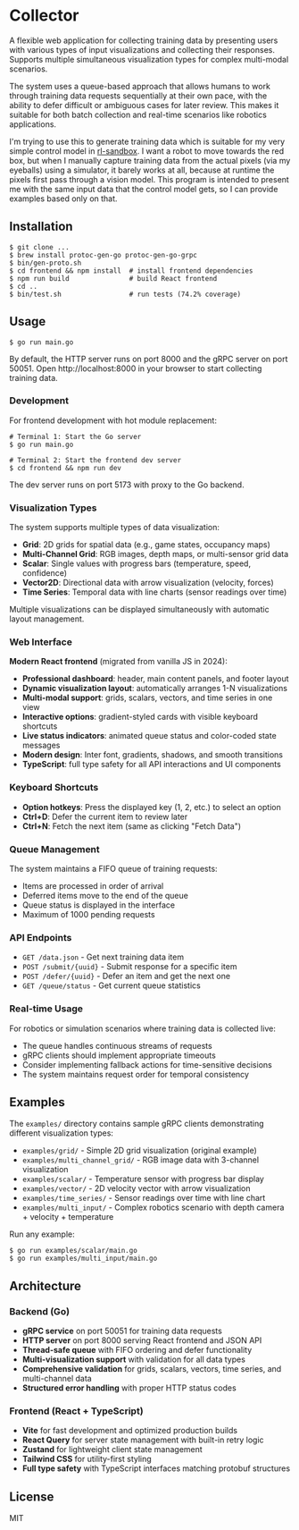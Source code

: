 # Collector

A flexible web application for collecting training data by presenting users with 
various types of input visualizations and collecting their responses. Supports 
multiple simultaneous visualization types for complex multi-modal scenarios.

The system uses a queue-based approach that allows humans to work through 
training data requests sequentially at their own pace, with the ability to
defer difficult or ambiguous cases for later review. This makes it suitable
for both batch collection and real-time scenarios like robotics applications.

I'm trying to use this to generate training data which is suitable for my very
simple control model in [rl-sandbox][]. I want a robot to move towards the red
box, but when I manually capture training data from the actual pixels (via my
eyeballs) using a simulator, it barely works at all, because at runtime the
pixels first pass through a vision model. This program is intended to present
me with the same input data that the control model gets, so I can provide
examples based only on that.


## Installation

```console
$ git clone ...
$ brew install protoc-gen-go protoc-gen-go-grpc
$ bin/gen-proto.sh
$ cd frontend && npm install  # install frontend dependencies
$ npm run build               # build React frontend
$ cd ..
$ bin/test.sh                 # run tests (74.2% coverage)
```


## Usage

```console
$ go run main.go
```

By default, the HTTP server runs on port 8000 and the gRPC server on port 50051.
Open http://localhost:8000 in your browser to start collecting training data.

### Development

For frontend development with hot module replacement:

```console
# Terminal 1: Start the Go server
$ go run main.go

# Terminal 2: Start the frontend dev server
$ cd frontend && npm run dev
```

The dev server runs on port 5173 with proxy to the Go backend.

### Visualization Types

The system supports multiple types of data visualization:

- **Grid**: 2D grids for spatial data (e.g., game states, occupancy maps)
- **Multi-Channel Grid**: RGB images, depth maps, or multi-sensor grid data
- **Scalar**: Single values with progress bars (temperature, speed, confidence)
- **Vector2D**: Directional data with arrow visualization (velocity, forces)
- **Time Series**: Temporal data with line charts (sensor readings over time)

Multiple visualizations can be displayed simultaneously with automatic layout management.

### Web Interface

**Modern React frontend** (migrated from vanilla JS in 2024):
- **Professional dashboard**: header, main content panels, and footer layout  
- **Dynamic visualization layout**: automatically arranges 1-N visualizations
- **Multi-modal support**: grids, scalars, vectors, and time series in one view
- **Interactive options**: gradient-styled cards with visible keyboard shortcuts
- **Live status indicators**: animated queue status and color-coded state messages
- **Modern design**: Inter font, gradients, shadows, and smooth transitions
- **TypeScript**: full type safety for all API interactions and UI components

### Keyboard Shortcuts

- **Option hotkeys**: Press the displayed key (1, 2, etc.) to select an option
- **Ctrl+D**: Defer the current item to review later
- **Ctrl+N**: Fetch the next item (same as clicking "Fetch Data")

### Queue Management

The system maintains a FIFO queue of training requests:
- Items are processed in order of arrival
- Deferred items move to the end of the queue
- Queue status is displayed in the interface
- Maximum of 1000 pending requests

### API Endpoints

- `GET /data.json` - Get next training data item
- `POST /submit/{uuid}` - Submit response for a specific item
- `POST /defer/{uuid}` - Defer an item and get the next one
- `GET /queue/status` - Get current queue statistics

### Real-time Usage

For robotics or simulation scenarios where training data is collected live:
- The queue handles continuous streams of requests
- gRPC clients should implement appropriate timeouts
- Consider implementing fallback actions for time-sensitive decisions
- The system maintains request order for temporal consistency

## Examples

The `examples/` directory contains sample gRPC clients demonstrating different visualization types:

- `examples/grid/` - Simple 2D grid visualization (original example)
- `examples/multi_channel_grid/` - RGB image data with 3-channel visualization
- `examples/scalar/` - Temperature sensor with progress bar display
- `examples/vector/` - 2D velocity vector with arrow visualization  
- `examples/time_series/` - Sensor readings over time with line chart
- `examples/multi_input/` - Complex robotics scenario with depth camera + velocity + temperature

Run any example:
```console
$ go run examples/scalar/main.go
$ go run examples/multi_input/main.go
```

## Architecture

### Backend (Go)
- **gRPC service** on port 50051 for training data requests
- **HTTP server** on port 8000 serving React frontend and JSON API
- **Thread-safe queue** with FIFO ordering and defer functionality
- **Multi-visualization support** with validation for all data types
- **Comprehensive validation** for grids, scalars, vectors, time series, and multi-channel data
- **Structured error handling** with proper HTTP status codes

### Frontend (React + TypeScript)
- **Vite** for fast development and optimized production builds
- **React Query** for server state management with built-in retry logic
- **Zustand** for lightweight client state management
- **Tailwind CSS** for utility-first styling
- **Full type safety** with TypeScript interfaces matching protobuf structures

## License

MIT


[rl-sandbox]: https://github.com/adammck/rl-sandbox
